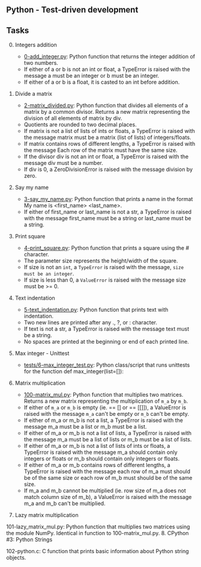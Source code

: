 ## Python - Test-driven development

## Tasks

0. Integers addition

	- [0-add_integer.py](https://github.com/Callistus25/alx-higher_level_programming/blob/master/0x07-python-test_driven_development/0-add_integer.py): Python function that returns the integer addition of two numbers.
	- If either of a or b is not an int or float, a TypeError is raised with the message a must be an integer or b must be an integer.
	- If either of a or b is a float, it is casted to an int before addition.

1. Divide a matrix

	- [2-matrix_divided.py](https://github.com/Callistus25/alx-higher_level_programming/blob/master/0x07-python-test_driven_development/2-matrix_divided.py): Python function that divides all elements of a matrix by a common divisor.
Returns a new matrix representing the division of all elements of matrix by div.
	- Quotients are rounded to two decimal places.
	- If matrix is not a list of lists of ints or floats, a TypeError is raised with the message matrix must be a matrix (list of lists) of integers/floats.
	- If matrix contains rows of different lengths, a TypeError is raised with the message Each row of the matrix must have the same size.
	- If the divisor div is not an int or float, a TypeError is raised with the message div must be a number.
	- If div is 0, a ZeroDivisionError is raised with the message division by zero.

2. Say my name

	- [3-say_my_name.py](https://github.com/Callistus25/alx-higher_level_programming/blob/master/0x07-python-test_driven_development/3-say_my_name.py): Python function that prints a name in the format My name is <first_name> <last_name>.
	- If either of first_name or last_name is not a str, a TypeError is raised with the message first_name must be a string or last_name must be a string.

3. Print square

	- [4-print_square.py](https://github.com/Callistus25/alx-higher_level_programming/blob/master/0x07-python-test_driven_development/4-print_square.py): Python function that prints a square using the # character.
	- The parameter size represents the height/width of the square.
	- If size is not an `int`, a `TypeError` is raised with the message, `size must be an integer`.
	- If size is less than 0, a `ValueError` is raised with the message size must be >= 0.

4. Text indentation

	- [5-text_indentation.py](https://github.com/Callistus25/alx-higher_level_programming/blob/master/0x07-python-test_driven_development/5-text_indentation.py): Python function that prints text with indentation.
	- Two new lines are printed after any ., ?, or : character.
	- If text is not a str, a TypeError is raised with the message text must be a string.
	- No spaces are printed at the beginning or end of each printed line.

5. Max integer - Unittest

	- [tests/6-max_integer_test.py](https://github.com/Callistus25/alx-higher_level_programming/blob/master/0x07-python-test_driven_development/tests/6-max_integer_test.py): Python class/script that runs unittests for the function def max_integer(list=[]):

6. Matrix multiplication

	- [100-matrix_mul.py](https://github.com/Callistus25/alx-higher_level_programming/blob/master/0x07-python-test_driven_development/100-matrix_mul.py): Python function that multiplies two matrices.
Returns a new matrix representing the multiplication of `m_a` by `m_b`.
	- If either of `m_a` or `m_b` is empty (ie. == [] or == [[]]), a ValueError is raised with the message `m_a` can't be empty or `m_b` can't be empty.
	- If either of m_a or m_b is not a list, a TypeError is raised with the message m_a must be a list or m_b must be a list.
	- If either of m_a or m_b is not a list of lists, a TypeError is raised with the message m_a must be a list of lists or m_b must be a list of lists.
	- If either of m_a or m_b is not a list of lists of ints or floats, a TypeError is raised with the message m_a should contain only integers or floats or m_b should contain only integers or floats.
	- If either of m_a or m_b contains rows of different lengths, a TypeError is raised with the message each row of m_a must should be of the same size or each row of m_b must should be of the same size.
	- If m_a and m_b cannot be multiplied (ie. row size of m_a does not match column size of m_b), a ValueError is raised with the message m_a and m_b can't be multiplied.

7. Lazy matrix multiplication

101-lazy_matrix_mul.py: Python function that multiplies two matrices using the module NumPy.
Identical in function to 100-matrix_mul.py.
8. CPython #3: Python Strings

102-python.c: C function that prints basic information about Python string objects.
